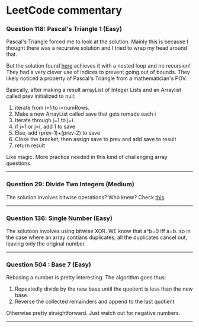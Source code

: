 
#  LeetCode commentary 

### Question 118: Pascal's Triangle 1 (Easy)

Pascal's Triangle forced me to look at the solution. Mainly this is because I thought there was a recursive solution and 
I tried to wrap my head around that. 

But the solution found [here](https://hwennnn.github.io/leetcode-solutions/0118/) achieves it with a nested loop and no recursion! They had a very clever use of indices to prevent going out of bounds. They likely noticed a property of Pascal's Triangle from a mathematician's POV. 

Basically, after making a result arrayList of Integer Lists and an Arraylist called prev initialized to null:
<ol>
<li>iterate from i=1 to i=numRows. </li>
<li>Make a new ArrayList called save that gets remade each i</li>
<li> Iterate through j=1 to j=i</li>
<li> if j=1 or j=i, add 1 to save </li>
<li> Else, add (prev-1)+(prev-2) to save </li>
<li> Close the bracket, then assign save to prev and add save to result </li>
<li>  return result </li>
</ol>

Like magic. More practice needed in this kind of challenging array questions. 

--- 

### Question 29: Divide Two Integers (Medium)

The solution involves bitwise operations? Who knew? Check [this](https://leetcode.com/problems/divide-two-integers/solutions/1516367/complete-thinking-process-intuitive-explanation-all-rules-followed-c-code). 


---

### Question 136: Single Number (Easy)

The solutoon involves using bitwise XOR. WE know that a^b=0 iff a=b. so in the case where an array contians duplicates, all the duplicates cancel out, leaving only the original number.

---

### Question 504 : Base 7 (Easy)

Rebasing a number is pretty interesting. The algorithm goes thus:

1. Repeatedly divide by the new base until the quotient is less than the new base.
2. Reverse the collected remainders and append to the last quotient

Otherwise pretty straightforward. Just watch out for negative numbers.

---
